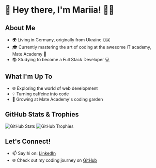 # 🚀 Hey there, I'm Mariia! 👩‍💻

## About Me
- 🌍 Living in Germany, originally from Ukraine 🇺🇦
- 🎓 Currently mastering the art of coding at the awesome IT academy, Mate Academy 🚀
- 📚 Studying to become a Full Stack Developer 💻

## What I'm Up To
- 🌐 Exploring the world of web development
- 💡 Turning caffeine into code
- 🌱 Growing at Mate Academy's coding garden

## GitHub Stats & Trophies
![GitHub Stats](https://github-readme-stats.vercel.app/api?username=marichkamt&show_icons=true&theme=radical)
![GitHub Trophies](https://github-profile-trophy.vercel.app/?username=marichkamt&theme=nord)


## Let's Connect!
- 📫 Say hi on: [LinkedIn](https://www.linkedin.com/in/mariia-hlushak-419a27298/)
- 🌐 Check out my coding journey on [GitHub](https://github.com/marichkamt)

